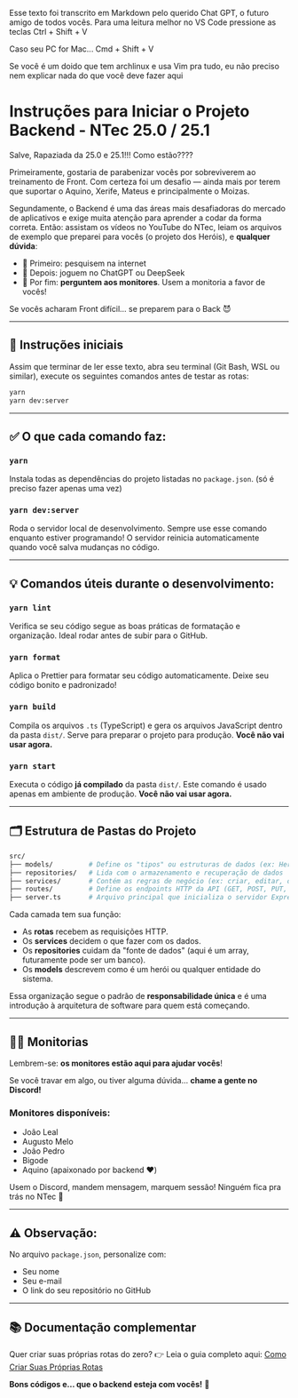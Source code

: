 Esse texto foi transcrito em Markdown pelo querido Chat GPT, o futuro amigo de todos vocês. Para uma
leitura melhor no VS Code pressione as teclas Ctrl + Shift + V

Caso seu PC for Mac... Cmd + Shift + V

Se você é um doido que tem archlinux e usa Vim pra tudo, eu não preciso nem explicar nada do que você deve fazer aqui

# Instruções para Iniciar o Projeto Backend - NTec 25.0 / 25.1

Salve, Rapaziada da 25.0 e 25.1!!! Como estão????

Primeiramente, gostaria de parabenizar vocês por sobreviverem ao treinamento de Front. Com certeza foi um desafio — ainda mais por terem que suportar o Aquino, Xerife, Mateus e principalmente o Moizas.

Segundamente, o Backend é uma das áreas mais desafiadoras do mercado de aplicativos e exige muita atenção para aprender a codar da forma correta. Então: assistam os vídeos no YouTube do NTec, leiam os arquivos de exemplo que preparei para vocês (o projeto dos Heróis), e **qualquer dúvida**:

- 📌 Primeiro: pesquisem na internet
- 📌 Depois: joguem no ChatGPT ou DeepSeek
- 📌 Por fim: **perguntem aos monitores**. Usem a monitoria a favor de vocês!

Se vocês acharam Front difícil... se preparem para o Back 😈

---

## 🚀 Instruções iniciais

Assim que terminar de ler esse texto, abra seu terminal (Git Bash, WSL ou similar), execute os seguintes comandos antes de testar as rotas:

```bash
yarn
yarn dev:server
```

---

## ✅ O que cada comando faz:

### `yarn`

Instala todas as dependências do projeto listadas no `package.json`. (só é preciso fazer apenas uma vez)

### `yarn dev:server`

Roda o servidor local de desenvolvimento. Sempre use esse comando enquanto estiver programando! O servidor reinicia automaticamente quando você salva mudanças no código.

---

## 💡 Comandos úteis durante o desenvolvimento:

### `yarn lint`

Verifica se seu código segue as boas práticas de formatação e organização. Ideal rodar antes de subir para o GitHub.

### `yarn format`

Aplica o Prettier para formatar seu código automaticamente. Deixe seu código bonito e padronizado!

### `yarn build`

Compila os arquivos `.ts` (TypeScript) e gera os arquivos JavaScript dentro da pasta `dist/`. Serve para preparar o projeto para produção. **Você não vai usar agora.**

### `yarn start`

Executa o código **já compilado** da pasta `dist/`. Este comando é usado apenas em ambiente de produção. **Você não vai usar agora.**

---

## 🗂️ Estrutura de Pastas do Projeto

```bash
src/
├── models/         # Define os "tipos" ou estruturas de dados (ex: Hero)
├── repositories/   # Lida com o armazenamento e recuperação de dados
├── services/       # Contém as regras de negócio (ex: criar, editar, deletar herói)
├── routes/         # Define os endpoints HTTP da API (GET, POST, PUT, DELETE)
├── server.ts       # Arquivo principal que inicializa o servidor Express
```

Cada camada tem sua função:

- As **rotas** recebem as requisições HTTP.
- Os **services** decidem o que fazer com os dados.
- Os **repositories** cuidam da "fonte de dados" (aqui é um array, futuramente pode ser um banco).
- Os **models** descrevem como é um herói ou qualquer entidade do sistema.

Essa organização segue o padrão de **responsabilidade única** e é uma introdução à arquitetura de software para quem está começando.

---

## 🧑‍🏫 Monitorias

Lembrem-se: **os monitores estão aqui para ajudar vocês**!

Se você travar em algo, ou tiver alguma dúvida... **chame a gente no Discord!**

### Monitores disponíveis:

- João Leal
- Augusto Melo
- João Pedro
- Bigode
- Aquino (apaixonado por backend ❤️)

Usem o Discord, mandem mensagem, marquem sessão! Ninguém fica pra trás no NTec 🚀

---

## ⚠️ Observação:

No arquivo `package.json`, personalize com:

- Seu nome
- Seu e-mail
- O link do seu repositório no GitHub

---

## 📚 Documentação complementar

Quer criar suas próprias rotas do zero?
👉 Leia o guia completo aqui: [Como Criar Suas Próprias Rotas](./Como_Criar_Rotas.md)

**Bons códigos e... que o backend esteja com vocês!** 🚀
